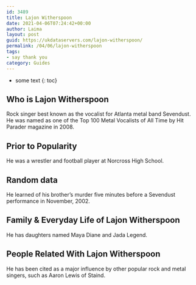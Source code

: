 ```yaml
---
id: 3489
title: Lajon Witherspoon
date: 2021-04-06T07:24:42+00:00
author: Laima
layout: post
guid: https://ukdataservers.com/lajon-witherspoon/
permalink: /04/06/lajon-witherspoon
tags:
- say thank you
category: Guides
---
```


* some text
{: toc}


## Who is Lajon Witherspoon
                  
                  
                  
Rock singer best known as the vocalist for Atlanta metal band Sevendust. He was named as one of the Top 100 Metal Vocalists of All Time by Hit Parader magazine in 2008.
                  
              
            
              
            
                
                
                
## Prior to Popularity
                  
                  
                  
He was a wrestler and football player at Norcross High School.
                  
              
            
              
            
                
                
                
## Random data
                  
                  
                  
He learned of his brother&#8217;s murder five minutes before a Sevendust performance in November, 2002.
                  
              
            
              
            
                
                
                
## Family & Everyday Life of Lajon Witherspoon
                  
                  
                  
He has daughters named Maya Diane and Jada Legend.
                  
              
            
              
            
                
                
                
## People Related With Lajon Witherspoon
                  
                  
                  
He has been cited as a major influence by other popular rock and metal singers, such as Aaron Lewis of Staind.
                  
              
            
              
            
                
              
            
              
              
            
            
              
            
          
          
          